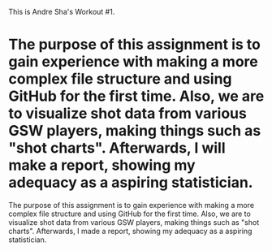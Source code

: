 This is Andre Sha's Workout #1. 

The purpose of this assignment is to gain experience with making a more complex file structure and using GitHub for the first time. Also, we are to visualize shot data from various GSW players, making things such as "shot charts". Afterwards, I will make a report, showing my adequacy as a aspiring statistician.
=======
The purpose of this assignment is to gain experience with making a more complex file structure and using GitHub for the first time. Also, we are to visualize shot data from various GSW players, making things such as "shot charts". Afterwards, I made a report, showing my adequacy as a aspiring statistician.

